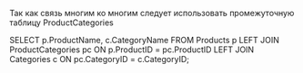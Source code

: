 Так как связь многим ко многим следует использовать промежуточную таблицу ProductCategories 

SELECT p.ProductName, c.CategoryName
FROM Products p
LEFT JOIN ProductCategories pc ON p.ProductID = pc.ProductID
LEFT JOIN Categories c ON pc.CategoryID = c.CategoryID;
